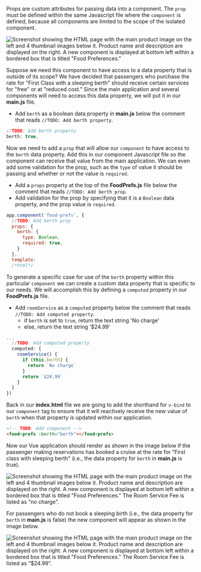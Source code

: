 Props are custom attributes for passing data into a component. The `prop` must be defined within the same Javascript file where the `component` is defined, because all components are limited to the scope of the isolated component.

![Screenshot showing the HTML page with the main product image on the left and 4 thumbnail images below it. Product name and description are displayed on the right. A new component is displayed at bottom left within a bordered box that is titled "Food Preferences."](../media/m08-comp-food-prefs.png)

Suppose we need this component to have access to a data property that is outside of its scope? We have decided that passengers who purchase the rate for "First Class with a sleeping berth" should receive certain services for "free" or at "reduced cost." Since the main application and several components will need to access this data property, we will put it in our **main.js** file.

- Add `berth` as a boolean data property in **main.js** below the comment that reads `//TODO: Add berth property`.

```javascript
//TODO: Add berth property
berth: true,
```

Now we need to add a `prop` that will allow our `component` to have access to the `berth` data property. Add this in our component Javascript file so the component can receive that value from the main application. We can even add some validation for the prop, such as the `type` of value it should be passing and whether or not the value is `required`.

- Add a `props` property at the top of the **FoodPrefs.js** file below the comment that reads `//TODO: Add berth prop`.
- Add validation for the prop by specifying that it is a `Boolean` data property, and the prop value is `required`.

```javascript
app.component('food-prefs', {
  //TODO: Add berth prop
  props: {
    berth: {
      type: Boolean,
      required: true,
    }
  },
  template: 
  /*html*/
```

To generate a specific case for use of the `berth` property within this particular `component` we can create a custom data property that is specific to our needs. We will accomplish this by defining a `computed` property in our **FoodPrefs.js** file.
- Add `roomService` as a `computed` property below the comment that reads `//TODO: Add computed property`.
  - if `berth` is set to `true`, return the text string 'No charge'
  - else, return the text string '$24.99'

```javascript
...
  //TODO: Add computed property
  computed: {
    roomService() {
      if (this.berth) {
        return `No charge`
      }
      return `$24.99`
    }
  }
})
```

Back in our **index.html** file we are going to add the shorthand for `v-bind` to our `component` tag to ensure that it will reactively receive the new value of `berth` when that property is updated within our application.

```html
<!-- TODO: Add component -->
<food-prefs :berth="berth"></food-prefs>
```

Now our Vue application should render as shown in the image below if the passenger making reservations has booked a cruise at the rate for "First class with sleeping berth" (i.e., the data property for `berth` in **main.js** is true).

![Screenshot showing the HTML page with the main product image on the left and 4 thumbnail images below it. Product name and description are displayed on the right. A new component is displayed at bottom left within a bordered box that is titled "Food Preferences." The Room Service Fee is listed as "no charge".](../media/m08-sleeping-berth.png)

For passengers who do not book a sleeping birth (i.e., the data property for `berth` in **main.js** is false) the new component will appear as shown in the image below.

![Screenshot showing the HTML page with the main product image on the left and 4 thumbnail images below it. Product name and description are displayed on the right. A new component is displayed at bottom left within a bordered box that is titled "Food Preferences." The Room Service Fee is listed as "$24.99".](../media/m08-no-sleeping-berth.png)
